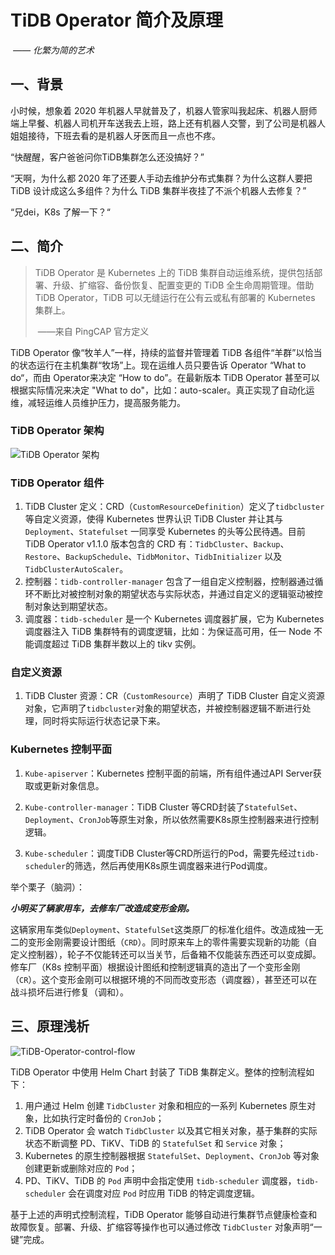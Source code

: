 # TiDB Operator 简介及原理

​                             *—— 化繁为简的艺术*

## 一、背景

小时候，想象着 2020 年机器人早就普及了，机器人管家叫我起床、机器人厨师端上早餐、机器人司机开车送我去上班，路上还有机器人交警，到了公司是机器人姐姐接待，下班去看的是机器人牙医而且一点也不疼。

“快醒醒，客户爸爸问你TiDB集群怎么还没搞好？”

“天啊，为什么都 2020 年了还要人手动去维护分布式集群？为什么这群人要把 TiDB 设计成这么多组件？为什么 TiDB 集群半夜挂了不派个机器人去修复？”

“兄dei，K8s 了解一下？“

## 二、简介

> TiDB Operator 是 Kubernetes 上的 TiDB 集群自动运维系统，提供包括部署、升级、扩缩容、备份恢复、配置变更的 TiDB 全生命周期管理。借助 TiDB Operator，TiDB 可以无缝运行在公有云或私有部署的 Kubernetes 集群上。
>
> ​                               ——来自 PingCAP 官方定义

TiDB Operator 像“牧羊人”一样，持续的监督并管理着 TiDB 各组件“羊群”以恰当的状态运行在主机集群“牧场”上。现在运维人员只要告诉 Operator “What  to do“，而由 Operator来决定 “How to do”。在最新版本 TiDB Operator 甚至可以根据实际情况来决定 "What to do"，比如：auto-scaler。真正实现了自动化运维，减轻运维人员维护压力，提高服务能力。

### TiDB Operator 架构

![TiDB Operator 架构](https://download.pingcap.com/images/docs-cn/stable/tidb-operator-overview.png)

### TiDB Operator 组件

1. TiDB Cluster 定义：CRD（`CustomResourceDefinition`）定义了`tidbcluster`等自定义资源，使得 Kubernetes 世界认识 TiDB Cluster 并让其与 `Deployment`、`Statefulset` 一同享受 Kubernetes 的头等公民待遇。目前 TiDB Operator v1.1.0 版本包含的 CRD 有：`TidbCluster`、`Backup`、`Restore`、`BackupSchedule`、`TidbMonitor`、`TidbInitializer` 以及 `TidbClusterAutoScaler`。
2. 控制器：`tidb-controller-manager` 包含了一组自定义控制器，控制器通过循环不断比对被控制对象的期望状态与实际状态，并通过自定义的逻辑驱动被控制对象达到期望状态。
3. 调度器：`tidb-scheduler` 是一个 Kubernetes 调度器扩展，它为 Kubernetes 调度器注入 TiDB 集群特有的调度逻辑，比如：为保证高可用，任一 Node 不能调度超过 TiDB 集群半数以上的 tikv 实例。

### 自定义资源

1. TiDB Cluster 资源：CR（`CustomResource`）声明了 TiDB Cluster 自定义资源对象，它声明了`tidbcluster`对象的期望状态，并被控制器逻辑不断进行处理，同时将实际运行状态记录下来。

### Kubernetes 控制平面

1. `Kube-apiserver`：Kubernetes 控制平面的前端，所有组件通过API Server获取或更新对象信息。

2. `Kube-controller-manager`：TiDB Cluster 等CRD封装了`StatefulSet`、`Deployment`、`CronJob`等原生对象，所以依然需要K8s原生控制器来进行控制逻辑。

3. `Kube-scheduler`：调度TiDB Cluster等CRD所运行的Pod，需要先经过`tidb-scheduler`的筛选，然后再使用K8s原生调度器来进行Pod调度。

举个栗子（脑洞）：

***小明买了辆家用车，去修车厂改造成变形金刚。***

这辆家用车类似`Deployment`、`StatefulSet`这类原厂的标准化组件。改造成独一无二的变形金刚需要设计图纸（`CRD`）。同时原来车上的零件需要实现新的功能（自定义控制器），轮子不仅能转还可以当关节，后备箱不仅能装东西还可以变成脚。修车厂（K8s 控制平面）根据设计图纸和控制逻辑真的造出了一个变形金刚（`CR`）。这个变形金刚可以根据环境的不同而改变形态（调度器），甚至还可以在战斗损坏后进行修复（调和）。

## 三、原理浅析

![TiDB-Operator-control-flow](https://download.pingcap.com/images/docs-cn/stable/tidb-operator-control-flow.png)

TiDB Operator 中使用 Helm Chart 封装了 TiDB 集群定义。整体的控制流程如下：

1. 用户通过 Helm 创建 `TidbCluster` 对象和相应的一系列 Kubernetes 原生对象，比如执行定时备份的 `CronJob`；
2. TiDB Operator 会 watch `TidbCluster` 以及其它相关对象，基于集群的实际状态不断调整 PD、TiKV、TiDB 的 `StatefulSet` 和 `Service` 对象；
3. Kubernetes 的原生控制器根据 `StatefulSet`、`Deployment`、`CronJob` 等对象创建更新或删除对应的 `Pod`；
4. PD、TiKV、TiDB 的 `Pod` 声明中会指定使用 `tidb-scheduler` 调度器，`tidb-scheduler` 会在调度对应 `Pod` 时应用 TiDB 的特定调度逻辑。

基于上述的声明式控制流程，TiDB Operator 能够自动进行集群节点健康检查和故障恢复。部署、升级、扩缩容等操作也可以通过修改 `TidbCluster` 对象声明“一键”完成。
